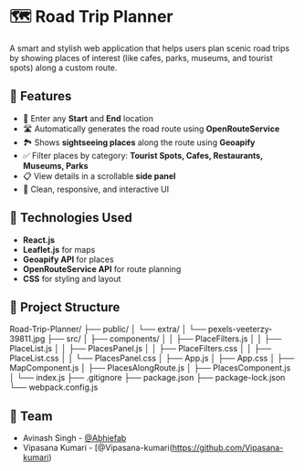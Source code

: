 # 🗺️ Road Trip Planner

A smart and stylish web application that helps users plan scenic road trips by showing places of interest (like cafes, parks, museums, and tourist spots) along a custom route.

## 🚀 Features

- 📍 Enter any **Start** and **End** location
- 🛣️ Automatically generates the road route using **OpenRouteService**
- 🏞️ Shows **sightseeing places** along the route using **Geoapify**
- ✅ Filter places by category: **Tourist Spots, Cafes, Restaurants, Museums, Parks**
- 📋 View details in a scrollable **side panel**
- 🎨 Clean, responsive, and interactive UI

## 🧩 Technologies Used

- **React.js**
- **Leaflet.js** for maps
- **Geoapify API** for places
- **OpenRouteService API** for route planning
- **CSS** for styling and layout

## 📁 Project Structure

Road-Trip-Planner/ ├── public/ │ └── extra/ │ └── pexels-veeterzy-39811.jpg ├── src/ │ ├── components/ │ │ ├── PlaceFilters.js │ │ ├── PlaceList.js │ │ ├── PlacesPanel.js │ │ ├── PlaceFilters.css │ │ ├── PlaceList.css │ │ └── PlacesPanel.css │ ├── App.js │ ├── App.css │ ├── MapComponent.js │ ├── PlacesAlongRoute.js │ ├── PlacesComponent.js │ └── index.js ├── .gitignore ├── package.json ├── package-lock.json └── webpack.config.js


## 👥 Team

- Avinash Singh - [@Abhiefab](https://github.com/Abhiefab)
- Vipasana Kumari - [@Vipasana-kumari(https://github.com/Vipasana-kumari)

